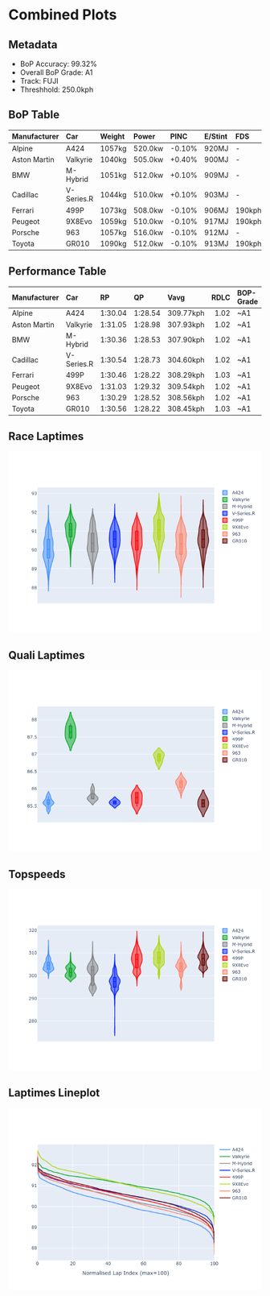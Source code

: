 # Combined Plots

## Metadata

- BoP Accuracy: 99.32%
- Overall BoP Grade: A1
- Track: FUJI
- Threshhold: 250.0kph

## BoP Table
| Manufacturer   | Car        | Weight   | Power   | PINC   | E/Stint   | FDS    | RDP    | QDP    | TDP    |
|:---------------|:-----------|:---------|:--------|:-------|:----------|:-------|:-------|:-------|:-------|
| Alpine         | A424       | 1057kg   | 520.0kw | -0.10% | 920MJ     | -      | 52.35% | 61.85% | 27.84% |
| Aston Martin   | Valkyrie   | 1040kg   | 505.0kw | +0.40% | 900MJ     | -      | 53.59% | 53.33% | 21.51% |
| BMW            | M-Hybrid   | 1051kg   | 512.0kw | +0.10% | 909MJ     | -      | 53.26% | 57.23% | 34.54% |
| Cadillac       | V-Series.R | 1044kg   | 510.0kw | +0.10% | 903MJ     | -      | 47.80% | 56.73% | 19.63% |
| Ferrari        | 499P       | 1073kg   | 508.0kw | -0.10% | 906MJ     | 190kph | 53.02% | 42.32% | 9.88%  |
| Peugeot        | 9X8Evo     | 1059kg   | 510.0kw | -0.10% | 917MJ     | 190kph | 48.47% | 51.26% | 16.02% |
| Porsche        | 963        | 1057kg   | 516.0kw | -0.10% | 912MJ     | -      | 50.87% | 45.25% | 30.77% |
| Toyota         | GR010      | 1090kg   | 512.0kw | -0.10% | 913MJ     | 190kph | 52.43% | 57.12% | 12.82% |

## Performance Table
| Manufacturer   | Car        | RP      | QP      | Vavg      |   RDLC | BOP-Grade   | Match   |
|:---------------|:-----------|:--------|:--------|:----------|-------:|:------------|:--------|
| Alpine         | A424       | 1:30.04 | 1:28.54 | 309.77kph |   1.02 | ~A1         | 99.33%  |
| Aston Martin   | Valkyrie   | 1:31.05 | 1:28.98 | 307.93kph |   1.02 | ~A1         | 100.00% |
| BMW            | M-Hybrid   | 1:30.36 | 1:28.53 | 307.90kph |   1.02 | ~A1         | 100.00% |
| Cadillac       | V-Series.R | 1:30.54 | 1:28.73 | 304.60kph |   1.02 | ~A1         | 100.00% |
| Ferrari        | 499P       | 1:30.46 | 1:28.22 | 308.29kph |   1.03 | ~A1         | 99.81%  |
| Peugeot        | 9X8Evo     | 1:31.03 | 1:29.32 | 309.54kph |   1.02 | ~A1         | 95.86%  |
| Porsche        | 963        | 1:30.29 | 1:28.52 | 308.56kph |   1.02 | ~A1         | 99.78%  |
| Toyota         | GR010      | 1:30.56 | 1:28.22 | 308.45kph |   1.03 | ~A1         | 99.76%  |

## Race Laptimes
![Race Laptimes](images/race_violin.png)

## Quali Laptimes
![Quali Laptimes](images/quali_violin.png)

## Topspeeds
![Topspeeds](images/topspeed_violin.png)

## Laptimes Lineplot
![Laptimes Lineplot](images/laptime_line.png)

